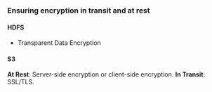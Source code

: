 ### Ensuring encryption in transit and at rest
#### HDFS
- Transparent Data Encryption
#### S3
**At Rest**: Server-side encryption or client-side encryption.
**In Transit**: SSL/TLS.